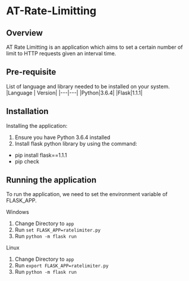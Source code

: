 # AT-Rate-Limitting

## Overview
AT Rate Limitting is an application which aims to set a certain number of limit to HTTP requests given an interval time.

## Pre-requisite
List of language and library needed to be installed on your system.
|Language | Version|
|---|---|
|Python|3.6.4|
|Flask|1.1.1|

## Installation
Installing the application:
1. Ensure you have Python 3.6.4 installed
2. Install flask python library by using the command:
- pip install flask==1.1.1
- pip check

## Running the application
To run the application, we need to set the environment variable of FLASK_APP.

Windows
1. Change Directory to `app`
2. Run `set FLASK_APP=ratelimiter.py`
3. Run `python -m flask run`

Linux
1. Change Directory to `app`
2. Run `export FLASK_APP=ratelimiter.py`
3. Run `python -m flask run`
